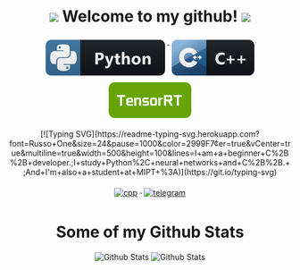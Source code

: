 <h1 align="center"> <img src="https://media.giphy.com/media/hvRJCLFzcasrR4ia7z/giphy.gif" width="25px"> Welcome to my github! <img src="https://media.giphy.com/media/hvRJCLFzcasrR4ia7z/giphy.gif" width="25px"> </h1>

<p align="center">
  <a href="#">
    <img src="svg/languages/python.svg" alt="python" style="vertical-align:top; margin:6px 4px">
  </a>  
 <a href="#">
    <img src="svg/languages/cpp.svg" alt="cpp" style="vertical-align:top; margin:6px 4px">
  </a>
  <a href="#">
    <img src="svg/tensorrt.svg" alt="tensorrt" style="vertical-align:top; margin:6px 4px">
  </a>
</p>  

<center> 
  [![Typing SVG](https://readme-typing-svg.herokuapp.com?font=Russo+One&size=24&pause=1000&color=2999F7&center=true&vCenter=true&multiline=true&width=500&height=100&lines=I+am+a+beginner+C%2B%2B+developer.;I+study+Python%2C+neural+networks+and+C%2B%2B.+;And+I'm+also+a+student+at+MIPT+%3A)](https://git.io/typing-svg) 
</center>

<p align="center">  
 <a href="#">
    <img src="https://komarev.com/ghpvc/?username=egorundel" alt="cpp" style="vertical-align:top; margin:6px 4px">
  </a>
 <a href="https://t.me/egorundel">
    <img src="https://badgen.net/badge/icon/Telegram?icon=telegram&label" alt="telegram" style="vertical-align:top; margin:6px 4px">
 </a>
</p>

<h1 align="center"> Some of my Github Stats </h1>
<p align="center">
  <!-- <img src="https://github-readme-stats.vercel.app/api/top-langs/?username=egorundel&layout=compact&theme=discord_old_blurple&exclude_repo=python_visualization" alt="Top Langs" /> -->
  <img src="https://github-readme-stats.vercel.app/api?username=egorundel&show_icons=true&include_all_commits=true&theme=discord_old_blurple" alt="Github Stats" height="165" >
  <img src="https://github-readme-stats.vercel.app/api/top-langs/?username=egorundel&show_icons=true&include_all_commits=true&theme=discord_old_blurple" alt="Github Stats" height="165">
</p>
